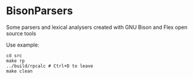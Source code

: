 # BisonParsers
Some parsers and lexical analysers created with GNU Bison and Flex open source tools

Use example:

```
cd src
make rp
../build/rpcalc # Ctrl+D to leave
make clean
```
